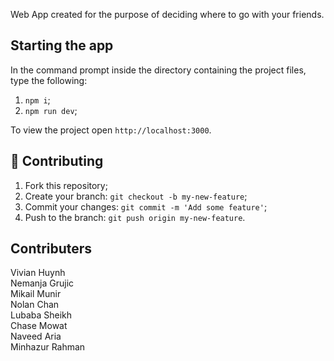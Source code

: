  Web App created for the purpose of deciding where to go with your friends.

 ## Starting the app 

In the command prompt inside the directory containing the project files, type the following:

1. `npm i`;
2. `npm run dev`;

To view the project open `http://localhost:3000`.

## 🤝 Contributing

1. Fork this repository;
2. Create your branch: `git checkout -b my-new-feature`;
3. Commit your changes: `git commit -m 'Add some feature'`;
4. Push to the branch: `git push origin my-new-feature`.

## Contributers
Vivian Huynh  
Nemanja Grujic  
Mikail Munir  
Nolan Chan  
Lubaba Sheikh  
Chase Mowat  
Naveed Aria  
Minhazur Rahman  


